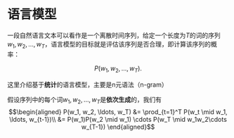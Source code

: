# 语言模型
一段自然语言文本可以看作是一个离散时间序列，给定一个长度为$T$的词的序列$w_1,w_2,\ldots,w_T$，语言模型的目标就是评估该序列是否合理，即计算该序列的概率：

$$P(w_1, w_2, \ldots, w_T).$$

这里介绍基于**统计**的语言模型，主要是n元语法（n-gram）

假设序列中的每个词$w_1,w_2,\ldots,w_T$是**依次生成**的，我们有
$$\begin{aligned}
P(w_1, w_2, \ldots, w_T)
&= \prod_{t=1}^T P(w_t \mid w_1, \ldots, w_{t-1})\\
&= P(w_1)P(w_2 \mid w_1) \cdots P(w_T \mid w_1w_2\cdots w_{T-1})
\end{aligned}$$
